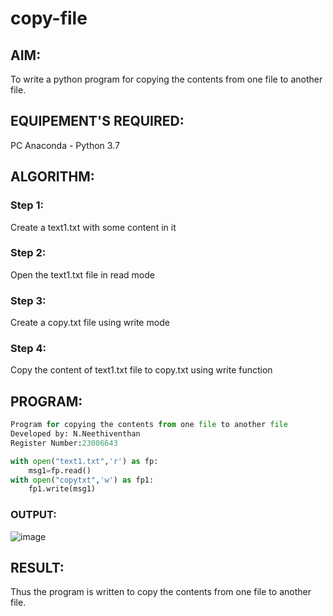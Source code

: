 # copy-file
## AIM:
To write a python program for copying the contents from one file to another file.
## EQUIPEMENT'S REQUIRED: 
PC
Anaconda - Python 3.7
## ALGORITHM: 
### Step 1:
Create a text1.txt with some content in it

### Step 2: 
Open the text1.txt file in read mode
 
### Step 3:
Create a copy.txt file using write mode

### Step 4:  
Copy the content of text1.txt file to copy.txt using write function

## PROGRAM:
```python
Program for copying the contents from one file to another file
Developed by: N.Neethiventhan
Register Number:23006643

with open("text1.txt",'r') as fp:
    msg1=fp.read()
with open("copytxt",'w') as fp1:
    fp1.write(msg1)
```
### OUTPUT:

![image](https://github.com/Neethiventhan123/copy-file/assets/148514848/a7b08791-cc75-4b72-9480-71d411def807)



## RESULT:
Thus the program is written to copy the contents from one file to another file.
